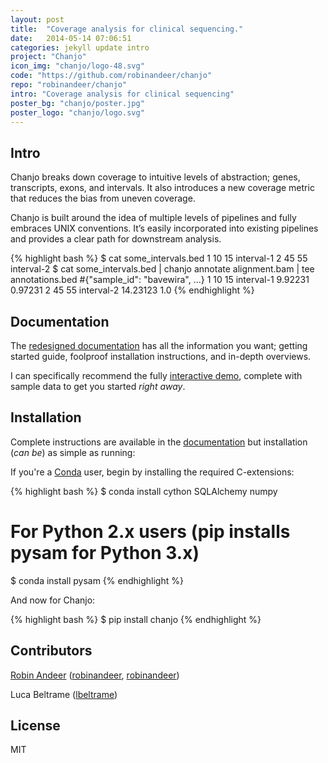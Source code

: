 ```yaml
---
layout: post
title:  "Coverage analysis for clinical sequencing."
date:   2014-05-14 07:06:51
categories: jekyll update intro
project: "Chanjo"
icon_img: "chanjo/logo-48.svg"
code: "https://github.com/robinandeer/chanjo"
repo: "robinandeer/chanjo"
intro: "Coverage analysis for clinical sequencing"
poster_bg: "chanjo/poster.jpg"
poster_logo: "chanjo/logo.svg"
---
```


## Intro
Chanjo breaks down coverage to intuitive levels of abstraction; genes, transcripts, exons, and intervals. It also introduces a new coverage metric that reduces the bias from uneven coverage.

Chanjo is built around the idea of multiple levels of pipelines and fully embraces UNIX conventions. It’s easily incorporated into existing pipelines and provides a clear path for downstream analysis.

{% highlight bash %}
$ cat some_intervals.bed
1  10 15 interval-1
2  45 55 interval-2
$ cat some_intervals.bed | chanjo annotate alignment.bam | tee annotations.bed
#{"sample_id": "bavewira", ...}
1  10 15 interval-1  9.92231     0.97231
2  45 55 interval-2  14.23123 1.0
{% endhighlight %}

## Documentation
The [redesigned documentation][docs] has all the information you want; getting started guide, foolproof installation instructions, and in-depth overviews.

I can specifically recommend the fully [interactive demo][demo], complete with sample data to get you started *right away*.

## Installation
Complete instructions are available in the [documentation][docs] but installation (*can be*) as simple as running:

If you're a [Conda][anaconda] user, begin by installing the required C-extensions:

{% highlight bash %}
$ conda install cython SQLAlchemy numpy
# For Python 2.x users (pip installs pysam for Python 3.x)
$ conda install pysam
{% endhighlight %}

And now for Chanjo:

{% highlight bash %}
$ pip install chanjo
{% endhighlight %}

Contributors
-------------
[Robin Andeer][portfolio] (<i class="icon-github"></i>[robinandeer][github], <i class="icon-twitter"></i>[robinandeer][twitter])

Luca Beltrame (<i class="icon-github"></i>[lbeltrame](https://github.com/lbeltrame))


License
--------
MIT

[portfolio]: http://www.robinandeer.com "Robin's Portfolio"
[github]: https://github.com/robinandeer "Find Robin on GitHub"
[twitter]: http://twitter.com/robinandeer "Chat with Robin on Twitter"
[docs]: http://www.chanjo.co
[demo]: http://www.chanjo.co/en/latest/introduction.html#demo
[anaconda]: https://store.continuum.io/cshop/anaconda/
